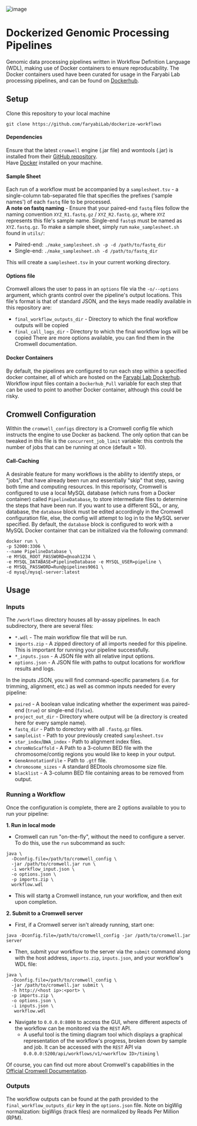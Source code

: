 ![image](https://github.com/user-attachments/assets/546e29be-0802-4272-843f-786062e37367)
# Dockerized Genomic Processing Pipelines
Genomic data processing pipelines written in Workflow Definition Language (WDL), making use of Docker containers to ensure reproducability. The Docker containers used have been curated for usage in the Faryabi Lab processing pipelines, and can be found on [Dockerhub](https://hub.docker.com/u/faryabilab).

## Setup
Clone this repository to your local machine
```
git clone https://github.com/faryabiLab/dockerize-workflows
```
#### Dependencies
Ensure that the latest `cromwell` engine (.jar file) and womtools (.jar) is installed from their [GitHub repository](https://github.com/broadinstitute/cromwell). \
Have [Docker](https://www.docker.com/products/personal/) installed on your machine.
#### Sample Sheet
Each run of a workflow must be accompanied by a `samplesheet.tsv` - a single-column tab-separated file that specifies the prefixes ('sample names') of each `fastq` file to be processed. \
**A note on fastq naming** - Ensure that your paired-end `fastq` files follow the naming convention `XYZ_R1.fastq.gz` / `XYZ_R2.fastq.gz`, where `XYZ` represents this file's sample name. Single-end `fastq`s must be named as `XYZ.fastq.gz`.
To make a sample sheet, simply run `make_samplesheet.sh` found in `utils/`: 
* Paired-end: `./make_samplesheet.sh -p -d /path/to/fastq_dir`
* Single-end: `./make_samplesheet.sh -d /path/to/fastq_dir` 

This will create a `samplesheet.tsv` in your current working directory.
#### Options file
Cromwell allows the user to pass in an `options` file via the `-o/--options` argument, which grants control over the pipeline's output locations. This file's format is that of standard JSON, and the keys made readily available in this repository are:
* `final_workflow_outputs_dir` - Directory to which the final workflow outputs will be copied
* `final_call_logs_dir` - Directory to which the final workflow logs will be copied
There are more options available, you can find them in the Cromwell documentation.
#### Docker Containers
By default, the pipelines are configured to run each step within a specified docker container, all of which are hosted on the [Faryabi Lab Dockerhub](https://hub.docker.com/). Workflow input files contain a `Dockerhub_Pull` variable for each step that can be used to point to another Docker container, although this could be risky.
## Cromwell Configuration
Within the `cromwell_configs` directory is a Cromwell config file which instructs the engine to use Docker as backend. The only option that can be tweaked in this file is the `concurrent_job_limit` variable: this controls the number of jobs that can be running at once (default = 10).
#### Call-Caching
A desirable feature for many workflows is the ability to identify steps, or "jobs", that have already been run and essentially "skip" that step, saving both time and computing resources. In this reporisoty, Cromwell is configured to use a local MySQL database (which runs from a Docker container) called `PipelineDatabase`, to store intermediate files to determine the steps that have been run. If you want to use a different SQL, or any, database, the `database` block must be edited accordingly in the Cromwell configuration file, else, the config will attempt to log in to the MySQL server specified. By default, the `database` block is configured to work with a MySQL Docker container that can be initialized via the following command:
```
docker run \
-p 52000:3306 \
--name PipelineDatabase \
-e MYSQL_ROOT_PASSWORD=@noah1234 \
-e MYSQL_DATABASE=PipelineDatabase -e MYSQL_USER=pipeline \
-e MYSQL_PASSWORD=Run@pipelines9061 \
-d mysql/mysql-server:latest
```
## Usage
### Inputs
The `/workflows` directory houses all by-assay pipelines. In each subdirectory, there are several files:
* `*.wdl` - The main workflow file that will be run.
* `imports.zip` - A zipped directory of all imports needed for this pipeline. This is important for running your pipeline successfully. 
* `*_inputs.json` - A JSON file with all relative input options.
* `options.json` - A JSON file with paths to output locations for workflow results and logs. 

In the inputs JSON, you will find command-specific parameters (i.e. for trimming, alignment, etc.) as well as common inputs needed for every pipeline:
* `paired` - A boolean value indicating whether the experiment was paired-end (`true`) or single-end (`false`).
* `project_out_dir` - Directory where output will be (a directory is created here for every sample name).
* `fastq_dir` - Path to dorectory with all `.fastq.gz` files.
* `sampleList` - Path to your previously created `samplesheet.tsv`
* `star_index`/`BWA_index` - Path to alignment index files.
* `chromNoScaffold` - A Path to a 3-column BED file with the chromosome/contig regions you would like to keep in your output.
* `GeneAnnotationFile` - Path to `.gtf` file.
* `chromosome_sizes` - A standard BEDtools chromosome size file.
* `blacklist` - A 3-column BED file containing areas to be removed from output.
### Running a Workflow
Once the configuration is complete, there are 2 options available to you to run your pipeline: 

**1. Run in local mode**
* Cromwell can run "on-the-fly", without the need to configure a server. To do this, use the `run` subcommand as such:
```
java \
  -Dconfig.file=/path/to/cromwell_config \
  -jar /path/to/cromwell.jar run \
  -i workflow_input.json \
  -o options.json \
  -p imports.zip \
  workflow.wdl
```
* This will startg a Cromwell instance, run your workflow, and then exit upon completion.

**2. Submit to a Cromwell server**
* First, if a Cromwell server isn't already running, start one:
```
java -Dconfig.file=/path/to/cromwell_config -jar /path/to/cromwell.jar server
```
* Then, submit your workflow to the server via the `submit` command along with the host address, `imports.zip`, `inputs.json`, and your workflow's WDL file:
```
java \
  -Dconfig.file=/path/to/cromwell_config \
  -jar /path/to/cromwell.jar submit \
  -h http://<host ip>:<port> \
  -p imports.zip \
  -o options.json \
  -i inputs.json \
   workflow.wdl
```
* Navigate to `0.0.0.0:8000` to access the GUI, where different aspects of the workflow can be monitored via the `REST` API.
  * A useful tool is the timing diagram tool which displays a graphical representation of the workflow's progress, broken down by sample and job. It can be accessed with the `REST` API via `0.0.0.0:5200/api/workflows/v1/<workflow ID>/timing` \

Of course, you can find out more about Cromwell's capabilities in the [Official Cromwell Documentation](https://cromwell.readthedocs.io/en/stable/).

### Outputs
The workflow outputs can be found at the path provided to the `final_workflow_outputs_dir` key in the `options.json` file. 
Note on bigWig normalization: bigWigs (track files) are normalized by Reads Per Million (RPM).

